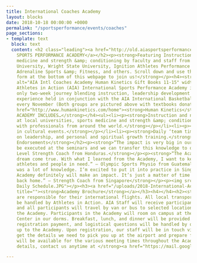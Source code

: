 ```yaml
---
title: International Coaches Academy
layout: blocks
date: 2018-10-18 00:00:00 +0000
permalink: "/sportsperformance/events/coaches"
page_sections:
- template: text
  block: text
  content: <h2 class="leading"><a href="http://old.aiasportsperformance.org/get-involved/international-sports-performance-academy/">INTERNATIONAL
    SPORTS PERFORMANCE ACADEMY</a></h2><p><strong>Featuring Instruction on sports
    medicine and strength &amp; conditioning by faculty and staff from Cedarville
    University, Wright State University, Ignition Athletes Performance Group, SportsNutrition2Go,
    Adrenaline Sports &amp; Fitness, and others. Scroll down and use the registration
    form at the bottom of this webpage to join us!</strong></p><h4><strong><img src="http://aiasportsperformance.org/wp-content/uploads/2015/12/AIA-Intl-Coaches-Academy-Human-Kinetics-Gift-Books-11-15-1024x460.jpg"
    alt="AIA Intl Coaches Academy Human Kinetics Gift Books 11-15" width="628" height="282"></strong></h4><h4></h4><h2><strong>About</strong></h2><h4><strong>The
    Athletes in Action (AIA) International Sports Performance Academy is an invite
    only two-week journey blending instruction, leadership development and cultural
    experience held in conjunction with the AIA International Basketball Coaches Academy
    every November (Both groups are pictured above with textbooks donated by </strong><a
    href="http://www.humankinetics.com/home"><strong>Human Kinetics</strong></a><strong>.)</strong></h4><h4><strong>THE
    ACADEMY INCLUDES…</strong></h4><ul><li><p><strong>Instruction and networking opportunities
    at local universities, sports medicine and strength &amp; conditioning facilities.</strong></p></li><li><p><strong>Interaction
    with professionals from around the world.</strong></p></li><li><p><strong>Participation
    in cultural events.</strong></p></li><li><p><strong>Daily ‘team times’ focused
    on leadership, and personal and spiritual growth training.</strong></p><p></p></li></ul><h2><strong>Academy
    Endorsements</strong></h2><p><strong>“The impact is very big in our work. It will
    be executed at the seminars and we can transfer this knowledge to others.” – National
    Level Strength Coach from Honduras.</strong></p><p><strong>“The Academy was a
    dream come true. With what I learned from the Academy, I want to keep helping
    athletes and people in need.” – Olympic Sports Physio from Guatemala</strong></p><p><strong>“This
    was a lot of knowledge. I’m excited to put it into practice in Singapore. The
    Academy definitely will make an impact. It’s just a matter of time and opportunities
    back home.” – Strength Coach from Singapore</strong></p><p><img src="/uploads/Academy
    Daily Schedule.JPG"></p><h3><a href="/uploads/2018-International-Academy-Flyer.2.pdf"
    title=""><strong>Academy Brochure</strong></a></h3><h4></h4><h2><strong>Logistics</strong></h2><p><strong>Participants
    are responsible for their international flights. All local transportation will
    be handled by Athletes in Action. AIA Staff will receive participants at the airport,
    and all participants will travel by van or bus to selected locations throughout
    the Academy. Participants in the Academy will room on campus at the AIA Retreat
    Center in our dorms. Breakfast, lunch, and dinner will be provided. All transportation,
    registration payment, and logistical questions will be handled by our staff leading
    up to the Academy. Upon registration, our staff will be in touch via email to
    get the details we need to pick you up at the airport and prepare for your arrival.</strong></p><p><strong>Translators
    will be available for the various meeting times throughout the Academy. For more
    details, contact us anytime at </strong><a href="https://mail.google.com/mail/?view=cm&amp;fs=1&amp;tf=1&amp;to=sportsperformance@athletesinaction.org"><strong>sportsperformance@athletesinaction.org</strong></a></p><p></p>

---
```

